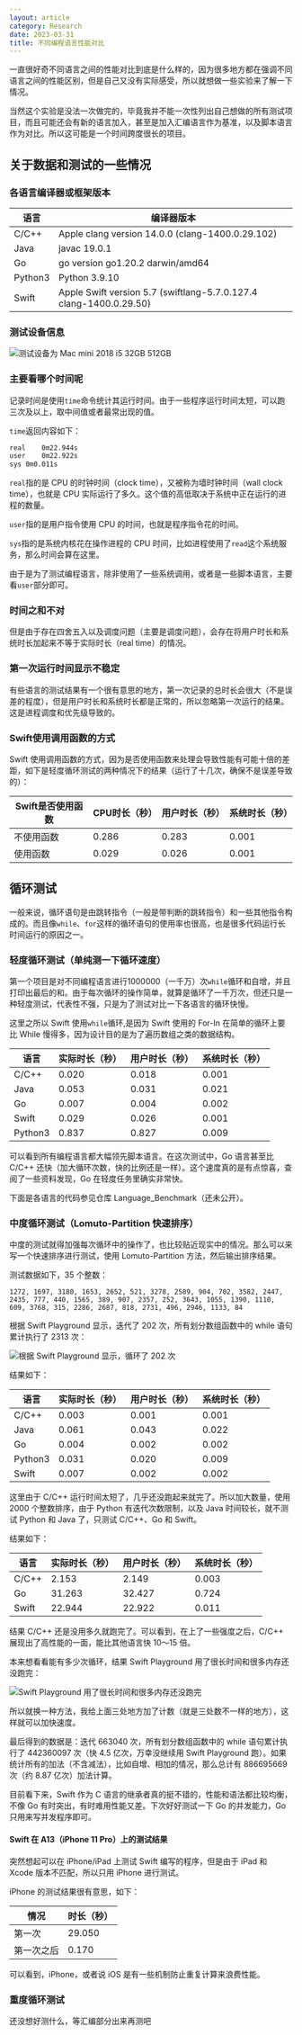 ```yaml
---
layout: article
category: Research
date: 2023-03-31
title: 不同编程语言性能对比
---
```

<!-- excerpt-start -->
一直很好奇不同语言之间的性能对比到底是什么样的，因为很多地方都在强调不同语言之间的性能区别，但是自己又没有实际感受，所以就想做一些实验来了解一下情况。

当然这个实验是没法一次做完的，毕竟我并不能一次性列出自己想做的所有测试项目，而且可能还会有新的语言加入，甚至是加入汇编语言作为基准，以及脚本语言作为对比。所以这可能是一个时间跨度很长的项目。

## 关于数据和测试的一些情况
### 各语言编译器或框架版本

|语言|编译器版本|
|-|-|
|C/C++|Apple clang version 14.0.0 (clang-1400.0.29.102)|
|Java|javac 19.0.1|
|Go|go version go1.20.2 darwin/amd64|
|Python3|Python 3.9.10|
|Swift|Apple Swift version 5.7 (swiftlang-5.7.0.127.4 clang-1400.0.29.50)|

### 测试设备信息

<img alt="测试设备为 Mac mini 2018 i5 32GB 512GB" src="/assets/images/6f2d7d1340f9bf31c514e309bbcadf45.png" style="box-shadow: 0px 0px 0px 0px">


### 主要看哪个时间呢
记录时间是使用`time`命令统计其运行时间。由于一些程序运行时间太短，可以跑三次及以上，取中间值或者最常出现的值。

`time`返回内容如下：

```bash
real	0m22.944s
user	0m22.922s
sys	0m0.011s
```

`real`指的是 CPU 的时钟时间（clock time），又被称为墙时钟时间（wall clock time），也就是 CPU 实际运行了多久。这个值的高低取决于系统中正在运行的进程的数量。

`user`指的是用户指令使用 CPU 的时间，也就是程序指令花的时间。

`sys`指的是系统内核花在操作进程的 CPU 时间，比如进程使用了`read`这个系统服务，那么时间会算在这里。

由于是为了测试编程语言，除非使用了一些系统调用，或者是一些脚本语言，主要看`user`部分即可。

### 时间之和不对
但是由于存在四舍五入以及调度问题（主要是调度问题），会存在将用户时长和系统时长加起来不等于实际时长（real time）的情况。

### 第一次运行时间显示不稳定
有些语言的测试结果有一个很有意思的地方，第一次记录的总时长会很大（不是误差的程度），但是用户时长和系统时长都是正常的，所以忽略第一次运行的结果。这是进程调度和优先级导致的。

### Swift使用调用函数的方式
Swift 使用调用函数的方式，因为是否使用函数来处理会导致性能有可能十倍的差距，如下是轻度循环测试的两种情况下的结果（运行了十几次，确保不是误差导致的）：

|Swift是否使用函数|CPU时长（秒）|用户时长（秒）|系统时长（秒）|
|-|-|-|-|
|不使用函数|0.286|0.283|0.001|
|使用函数|0.029|0.026|0.001|

## 循环测试
一般来说，循环语句是由跳转指令（一般是带判断的跳转指令）和一些其他指令构成的。而且像`while`、`for`这样的循环语句的使用率也很高，也是很多代码运行长时间运行的原因之一。

### 轻度循环测试（单纯测一下循环速度）
第一个项目是对不同编程语言进行1000000（一千万）次`while`循环和自增，并且打印出最后的和。由于每次循环的操作简单，就算是循环了一千万次，但还只是一种轻度测试，代表性不强，只是为了测试对比一下各语言的循环快慢。

这里之所以 Swift 使用`while`循环,是因为 Swift 使用的 For-In 在简单的循环上要比 While 慢得多，因为设计目的是为了遍历数组之类的数据结构。

|语言|实际时长（秒）|用户时长（秒）|系统时长（秒）|
|-|-|-|-|
|C/C++|0.020|0.018|0.001|
|Java|0.053|0.031|0.021|
|Go|0.007|0.004|0.002|
|Swift|0.029|0.026|0.001|
|Python3|0.837|0.827|0.009|

可以看到所有编程语言都大幅领先脚本语言。在这次测试中，Go 语言甚至比 C/C++ 还快（加大循环次数，快的比例还是一样）。这个速度真的是有点惊喜，查阅了一些资料发现，Go 在轻度任务里确实非常快。

下面是各语言的代码参见仓库 Language_Benchmark（还未公开）。


### 中度循环测试（Lomuto-Partition 快速排序）
中度的测试就得加强每次循环中的操作了，也比较贴近现实中的情况。那么可以来写一个快速排序进行测试，使用 Lomuto-Partition 方法，然后输出排序结果。

测试数据如下，35 个整数：

```
1272, 1697, 3180, 1653, 2652, 521, 3278, 2589, 904, 702, 3582, 2447, 2435, 777, 440, 1565, 389, 907, 2357, 252, 3643, 1055, 1390, 1110, 609, 3768, 315, 2286, 2687, 818, 2731, 496, 2946, 1133, 84
```

根据 Swift Playground 显示，迭代了 202 次，所有划分数组函数中的 while 语句累计执行了 2313 次：

<img alt="根据 Swift Playground 显示，循环了 202 次" src="/assets/images/6acb96738d55b4fffa93e4e5da0cc41f.png" style="box-shadow: 0px 0px 0px 0px">

结果如下：

|语言|实际时长（秒）|用户时长（秒）|系统时长（秒）|
|-|-|-|-|
|C/C++|0.003|0.001|0.001|
|Java|0.061|0.043|0.022|
|Go|0.004|0.002|0.002|
|Python3|0.031|0.020|0.009|
|Swift|0.007|0.002|0.002|

这里由于 C/C++ 运行时间太短了，几乎还没跑起来就完了。所以加大数量，使用 2000 个整数排序，由于 Python 有迭代次数限制，以及 Java 时间较长，就不测试 Python 和 Java 了，只测试 C/C++、Go 和 Swift。

结果如下：

|语言|实际时长（秒）|用户时长（秒）|系统时长（秒）|
|-|-|-|-|
|C/C++|2.153|2.149|0.003|
|Go|31.263|32.427|0.724|
|Swift|22.944|22.922|0.011|

结果 C/C++ 还是没用多久就跑完了。可以看到，在上了一些强度之后，C/C++ 展现出了高性能的一面，能比其他语言快 10～15 倍。

本来想看看能有多少次循环，结果 Swift Playground 用了很长时间和很多内存还没跑完：

![Swift Playground 用了很长时间和很多内存还没跑完](/assets/images/ac61c9a01dcf8f45f86c34ab35a0d2fb.png)

所以就换一种方法，我给上面三处地方加了计数（就是三处数不一样的地方），这样就可以加快速度。

最后得到的数据是：迭代 663040 次，所有划分数组函数中的 while 语句累计执行了 442360097 次（快 4.5 亿次，万幸没继续用 Swift Playground 跑）。如果统计所有的加法（不含减法），比如自增、相加的情况，那么总计有 886695669 次（约 8.87 亿次）加法计算。

目前看下来，Swift 作为 C 语言的继承者真的挺不错的，性能和语法都比较均衡，不像 Go 有时突出，有时难用性能又差。下次好好测试一下 Go 的并发能力，Go 只用来写并发程序即可。

#### Swift 在 A13（iPhone 11 Pro）上的测试结果

突然想起可以在 iPhone/iPad 上测试 Swift 编写的程序，但是由于 iPad 和 Xcode 版本不匹配，所以只用 iPhone 进行测试。

iPhone 的测试结果很有意思，如下：

|情况|时长（秒）|
|-|-|
|第一次|29.050|
|第一次之后|0.170|

可以看到，iPhone，或者说 iOS 是有一些机制防止重复计算来浪费性能。


### 重度循环测试
还没想好测什么，等汇编部分出来再测吧